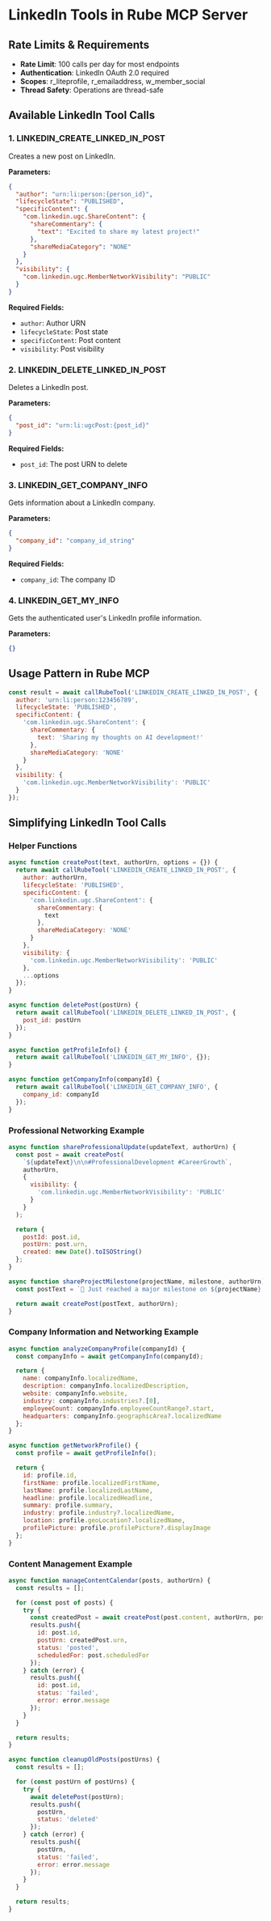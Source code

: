 # LinkedIn Tools in Rube MCP Server

## Rate Limits & Requirements
- **Rate Limit**: 100 calls per day for most endpoints
- **Authentication**: LinkedIn OAuth 2.0 required
- **Scopes**: r_liteprofile, r_emailaddress, w_member_social
- **Thread Safety**: Operations are thread-safe

## Available LinkedIn Tool Calls

### 1. LINKEDIN_CREATE_LINKED_IN_POST
Creates a new post on LinkedIn.

**Parameters:**
```json
{
  "author": "urn:li:person:{person_id}",
  "lifecycleState": "PUBLISHED",
  "specificContent": {
    "com.linkedin.ugc.ShareContent": {
      "shareCommentary": {
        "text": "Excited to share my latest project!"
      },
      "shareMediaCategory": "NONE"
    }
  },
  "visibility": {
    "com.linkedin.ugc.MemberNetworkVisibility": "PUBLIC"
  }
}
```

**Required Fields:**
- `author`: Author URN
- `lifecycleState`: Post state
- `specificContent`: Post content
- `visibility`: Post visibility

### 2. LINKEDIN_DELETE_LINKED_IN_POST
Deletes a LinkedIn post.

**Parameters:**
```json
{
  "post_id": "urn:li:ugcPost:{post_id}"
}
```

**Required Fields:**
- `post_id`: The post URN to delete

### 3. LINKEDIN_GET_COMPANY_INFO
Gets information about a LinkedIn company.

**Parameters:**
```json
{
  "company_id": "company_id_string"
}
```

**Required Fields:**
- `company_id`: The company ID

### 4. LINKEDIN_GET_MY_INFO
Gets the authenticated user's LinkedIn profile information.

**Parameters:**
```json
{}
```

## Usage Pattern in Rube MCP

```javascript
const result = await callRubeTool('LINKEDIN_CREATE_LINKED_IN_POST', {
  author: 'urn:li:person:123456789',
  lifecycleState: 'PUBLISHED',
  specificContent: {
    'com.linkedin.ugc.ShareContent': {
      shareCommentary: {
        text: 'Sharing my thoughts on AI development!'
      },
      shareMediaCategory: 'NONE'
    }
  },
  visibility: {
    'com.linkedin.ugc.MemberNetworkVisibility': 'PUBLIC'
  }
});
```

## Simplifying LinkedIn Tool Calls

### Helper Functions
```javascript
async function createPost(text, authorUrn, options = {}) {
  return await callRubeTool('LINKEDIN_CREATE_LINKED_IN_POST', {
    author: authorUrn,
    lifecycleState: 'PUBLISHED',
    specificContent: {
      'com.linkedin.ugc.ShareContent': {
        shareCommentary: {
          text
        },
        shareMediaCategory: 'NONE'
      }
    },
    visibility: {
      'com.linkedin.ugc.MemberNetworkVisibility': 'PUBLIC'
    },
    ...options
  });
}

async function deletePost(postUrn) {
  return await callRubeTool('LINKEDIN_DELETE_LINKED_IN_POST', {
    post_id: postUrn
  });
}

async function getProfileInfo() {
  return await callRubeTool('LINKEDIN_GET_MY_INFO', {});
}

async function getCompanyInfo(companyId) {
  return await callRubeTool('LINKEDIN_GET_COMPANY_INFO', {
    company_id: companyId
  });
}
```

### Professional Networking Example
```javascript
async function shareProfessionalUpdate(updateText, authorUrn) {
  const post = await createPost(
    `${updateText}\n\n#ProfessionalDevelopment #CareerGrowth`,
    authorUrn,
    {
      visibility: {
        'com.linkedin.ugc.MemberNetworkVisibility': 'PUBLIC'
      }
    }
  );

  return {
    postId: post.id,
    postUrn: post.urn,
    created: new Date().toISOString()
  };
}

async function shareProjectMilestone(projectName, milestone, authorUrn) {
  const postText = `🎉 Just reached a major milestone on ${projectName}!\n\n${milestone}\n\nExcited to share this progress with my network.`;

  return await createPost(postText, authorUrn);
}
```

### Company Information and Networking Example
```javascript
async function analyzeCompanyProfile(companyId) {
  const companyInfo = await getCompanyInfo(companyId);

  return {
    name: companyInfo.localizedName,
    description: companyInfo.localizedDescription,
    website: companyInfo.website,
    industry: companyInfo.industries?.[0],
    employeeCount: companyInfo.employeeCountRange?.start,
    headquarters: companyInfo.geographicArea?.localizedName
  };
}

async function getNetworkProfile() {
  const profile = await getProfileInfo();

  return {
    id: profile.id,
    firstName: profile.localizedFirstName,
    lastName: profile.localizedLastName,
    headline: profile.localizedHeadline,
    summary: profile.summary,
    industry: profile.industry?.localizedName,
    location: profile.geoLocation?.localizedName,
    profilePicture: profile.profilePicture?.displayImage
  };
}
```

### Content Management Example
```javascript
async function manageContentCalendar(posts, authorUrn) {
  const results = [];

  for (const post of posts) {
    try {
      const createdPost = await createPost(post.content, authorUrn, post.options);
      results.push({
        id: post.id,
        postUrn: createdPost.urn,
        status: 'posted',
        scheduledFor: post.scheduledFor
      });
    } catch (error) {
      results.push({
        id: post.id,
        status: 'failed',
        error: error.message
      });
    }
  }

  return results;
}

async function cleanupOldPosts(postUrns) {
  const results = [];

  for (const postUrn of postUrns) {
    try {
      await deletePost(postUrn);
      results.push({
        postUrn,
        status: 'deleted'
      });
    } catch (error) {
      results.push({
        postUrn,
        status: 'failed',
        error: error.message
      });
    }
  }

  return results;
}
```